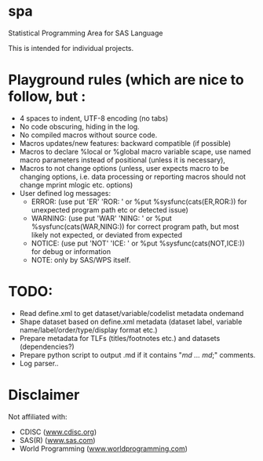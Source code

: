 # spa
Statistical Programming Area for SAS Language

This is intended for individual projects.

## 


# Playground rules (which are nice to follow, but :
  * 4 spaces to indent, UTF-8 encoding (no tabs)
  * No code obscuring, hiding in the log.
  * No compiled macros without source code.
  * Macros updates/new features: backward compatible (if possible)
  * Macros to declare %local or %global macro variable scape, use named macro parameters instead of positional (unless it is necessary), 
  * Macros to not change options (unless, user expects macro to be changing options, i.e. data processing or reporting macros should not change mprint mlogic etc. options)
  * User defined log messages:
    * ERROR: (use put 'ER' 'ROR: ' or %put %sysfunc(cats(ER,ROR:)) for unexpected program path etc or detected issue)
    * WARNING: (use put 'WAR' 'NING: ' or %put %sysfunc(cats(WAR,NING:)) for correct program path, but most likely not expected, or deviated from expected
    * NOTICE: (use put 'NOT' 'ICE: ' or %put %sysfunc(cats(NOT,ICE:)) for debug or information
    * NOTE: only by SAS/WPS itself.

# TODO:
  * Read define.xml to get dataset/variable/codelist metadata ondemand
  * Shape dataset based on define.xml metadata (dataset label, variable name/label/order/type/display format etc.)
  * Prepare metadata for TLFs (titles/footnotes etc.) and datasets (dependencies?)
  * Prepare python script to output <filename>.md if it contains "*md ... md*;" comments.
  * Log parser..

# Disclaimer
Not affiliated with:
  * CDISC (www.cdisc.org)
  * SAS(R) (www.sas.com)
  * World Programming (www.worldprogramming.com)
